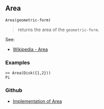 ## Area

```
Area(geometric-form)
```

> returns the area of the `geometric-form`.
  

See:
* [Wikipedia - Area](https://en.wikipedia.org/wiki/Area)
 

### Examples

```
>> Area(Disk({1,2}))
Pi
```

### Github

* [Implementation of Area](https://github.com/axkr/symja_android_library/blob/master/symja_android_library/matheclipse-core/src/main/java/org/matheclipse/core/builtin/ComputationalGeometryFunctions.java#L282) 
